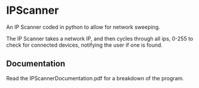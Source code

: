 # IPScanner
 An IP Scanner coded in python to allow for network sweeping.
 
 The IP Scanner takes a network IP, and then cycles through all ips, 0-255 to check for connected devices, notifying the user if one is found.
 
 ## Documentation
 Read the IPScannerDocumentation.pdf for a breakdown of the program.
